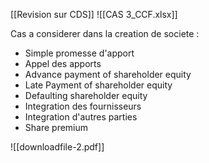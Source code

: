 [[Revision sur CDS]]
![[CAS 3_CCF.xlsx]]


Cas a considerer dans la creation de societe :
- Simple promesse d'apport
- Appel des apports 
- Advance payment of shareholder equity
- Late Payment of shareholder equity
- Defaulting shareholder equity
- Integration des fournisseurs 
- Integration d'autres parties 
- Share premium







![[downloadfile-2.pdf]]